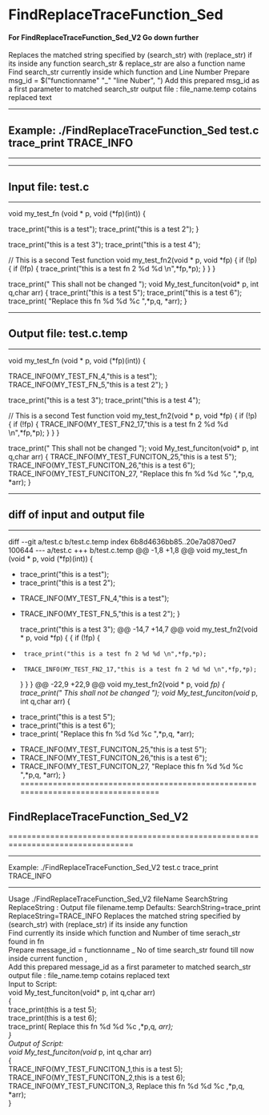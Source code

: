 # FindReplaceTraceFunction_Sed  
#### For FindReplaceTraceFunction_Sed_V2 Go down further

Replaces the matched string specified by (search_str) with (replace_str) if its inside any function
 search_str & replace_str are also a function name
 Find search_str currently inside which function and Line Number
 Prepare msg_id = $("functionname" "_" "line Nuber", ") 
 Add this prepared msg_id as a first parameter to matched search_str
 output file : file_name.temp cotains replaced text


*************************************************************************
## Example: ./FindReplaceTraceFunction_Sed test.c trace_print TRACE_INFO
*************************************************************************

*************************************************************************
## Input file: test.c
*************************************************************************
void my_test_fn  (void * p, void (*fp)(int))
{

  trace_print("this is a test");
  trace_print("this is a test 2");
}

  trace_print("this is a test 3");
  trace_print("this is a test 4");

// This is a second Test function
void my_test_fn2(void * p, void *fp) {
  if (!p)
  {
    if (!fp)
    {
      trace_print("this is a test fn 2 %d %d \n",*fp,*p);
    }
  }
}

trace_print(" This shall not be changed ");
void My_test_funciton(void* p, int q,char arr)
{
  trace_print("this is a test 5");
    trace_print("this is a test 6");
  trace_print( "Replace this fn  %d %d %c ",*p,q, *arr);
}



*************************************************************************
## Output file: test.c.temp

*************************************************************************

void my_test_fn  (void * p, void (*fp)(int))
{

  TRACE_INFO(MY_TEST_FN_4,"this is a test");
  TRACE_INFO(MY_TEST_FN_5,"this is a test 2");
}

  trace_print("this is a test 3");
  trace_print("this is a test 4");

// This is a second Test function
void my_test_fn2(void * p, void *fp) {
  if (!p)
  {
    if (!fp)
    {
      TRACE_INFO(MY_TEST_FN2_17,"this is a test fn 2 %d %d \n",*fp,*p);
    }
  }
}

trace_print(" This shall not be changed ");
void My_test_funciton(void* p, int q,char arr)
{
  TRACE_INFO(MY_TEST_FUNCITON_25,"this is a test 5");
    TRACE_INFO(MY_TEST_FUNCITON_26,"this is a test 6");
  TRACE_INFO(MY_TEST_FUNCITON_27, "Replace this fn  %d %d %c ",*p,q, *arr);
}


*************************************************************************
## diff of input and output file

*************************************************************************

diff --git a/test.c b/test.c.temp
index 6b8d4636bb85..20e7a0870ed7 100644
--- a/test.c
+++ b/test.c.temp
@@ -1,8 +1,8 @@
 void my_test_fn  (void * p, void (*fp)(int))
 {
   
-  trace_print("this is a test");
-  trace_print("this is a test 2");
+  TRACE_INFO(MY_TEST_FN_4,"this is a test");
+  TRACE_INFO(MY_TEST_FN_5,"this is a test 2");
 }
 
   trace_print("this is a test 3");
@@ -14,7 +14,7 @@ void my_test_fn2(void * p, void *fp) {
   {
     if (!fp)
     {
-      trace_print("this is a test fn 2 %d %d \n",*fp,*p);
+      TRACE_INFO(MY_TEST_FN2_17,"this is a test fn 2 %d %d \n",*fp,*p);
     }
   }
 }
@@ -22,9 +22,9 @@ void my_test_fn2(void * p, void *fp) {
 trace_print(" This shall not be changed ");
 void My_test_funciton(void* p, int q,char arr)
 {
-  trace_print("this is a test 5");
-    trace_print("this is a test 6");
-  trace_print( "Replace this fn  %d %d %c ",*p,q, *arr);
+  TRACE_INFO(MY_TEST_FUNCITON_25,"this is a test 5");
+    TRACE_INFO(MY_TEST_FUNCITON_26,"this is a test 6");
+  TRACE_INFO(MY_TEST_FUNCITON_27, "Replace this fn  %d %d %c ",*p,q, *arr);
 }
=================================================================================

## FindReplaceTraceFunction_Sed_V2     
                
=================================================================================

*************************************************************************
Example: ./FindReplaceTraceFunction_Sed_V2 test.c trace_print TRACE_INFO
*************************************************************************
Usage ./FindReplaceTraceFunction_Sed_V2 fileName SearchString ReplaceString : Output file filename.temp
Defaults: SearchString=trace_print ReplaceString=TRACE_INFO
           Replaces the matched string specified by (search_str) with (replace_str) if its inside any function          
           Find currently its inside which function and Number of time serach_str found in fn                           
           Prepare message_id = functionname _ No of time search_str found till now inside current function ,  
           Add this prepared message_id as a first parameter to matched search_str                                       
           output file : file_name.temp cotains replaced text                                                            
           Input to Script:                                                                                          
                void My_test_funciton(void\* p, int q,char arr)                                                           
               {                                                                                                         
                trace_print(this is a test 5);                                                                         
                  trace_print(this is a test 6);                                                                       
                trace_print( Replace this fn %d %d %c ,*p,q, *arr);                                                   
               }                                                                                                         
           Output of Script:                                                                                         
              void My_test_funciton(void* p, int q,char arr)                                                             
              {                                                                                                          
               TRACE_INFO(MY_TEST_FUNCITON_1,this is a test 5);                                                        
                 TRACE_INFO(MY_TEST_FUNCITON_2,this is a test 6);                                                      
               TRACE_INFO(MY_TEST_FUNCITON_3, Replace this fn %d %d %c ,*p,q, *arr);                                  
              }
